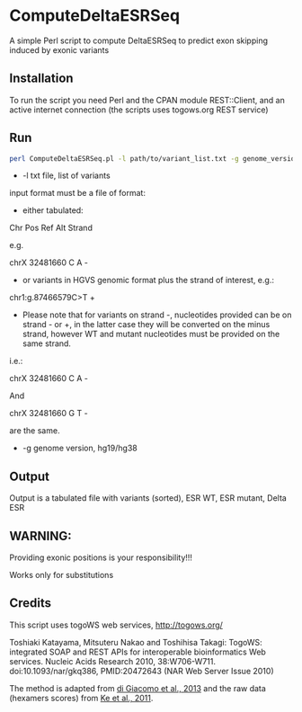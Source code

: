 # ComputeDeltaESRSeq

A simple Perl script to compute DeltaESRSeq to predict exon skipping induced by exonic variants

## Installation

To run the script you need Perl and the CPAN module REST::Client, and an active internet connection (the scripts uses togows.org REST service)

## Run

```bash
perl ComputeDeltaESRSeq.pl -l path/to/variant_list.txt -g genome_version
```

* -l txt file, list of variants

input format must be a file of format:

*	either tabulated:

Chr	Pos	Ref	Alt Strand

e.g.

chrX    32481660        C       A	-

*	or variants in HGVS genomic format plus the strand of interest, e.g.:

chr1:g.87466579C>T	+

*	Please note that for variants on strand -, nucleotides provided can be on strand - or +, in the latter case they will be converted on the minus strand, however WT and mutant nucleotides must be provided on the same strand.

i.e.:

chrX    32481660        C       A	-

And

chrX    32481660        G       T	-

are the same.

* -g genome version, hg19/hg38

## Output

Output is a tabulated file with variants (sorted), ESR WT, ESR mutant, Delta ESR

## WARNING:

Providing exonic positions is your responsibility!!!

Works only for substitutions

## Credits

This script uses togoWS web services, http://togows.org/

Toshiaki Katayama, Mitsuteru Nakao and Toshihisa Takagi: TogoWS: integrated SOAP and REST APIs for interoperable bioinformatics Web services. Nucleic Acids Research 2010, 38:W706-W711. doi:10.1093/nar/gkq386, PMID:20472643 (NAR Web Server Issue 2010)

The method is adapted from [di Giacomo et al., 2013](https://www.ncbi.nlm.nih.gov/pubmed/23983145) and the raw data (hexamers scores) from [Ke et al., 2011](https://www.ncbi.nlm.nih.gov/pubmed/21659425).